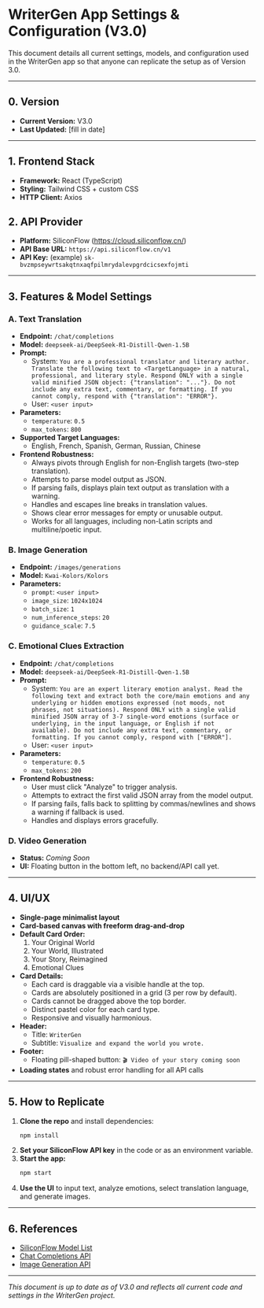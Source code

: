 # WriterGen App Settings & Configuration (V3.0)

This document details all current settings, models, and configuration used in the WriterGen app so that anyone can replicate the setup as of Version 3.0.

---

## 0. **Version**
- **Current Version:** V3.0
- **Last Updated:** [fill in date]

---

## 1. **Frontend Stack**
- **Framework:** React (TypeScript)
- **Styling:** Tailwind CSS + custom CSS
- **HTTP Client:** Axios

## 2. **API Provider**
- **Platform:** SiliconFlow (https://cloud.siliconflow.cn/)
- **API Base URL:** `https://api.siliconflow.cn/v1`
- **API Key:** (example) `sk-bvzmpseywrtsakqtnxaqfpilmrydalevpgrdcicsexfojmti`

---

## 3. **Features & Model Settings**

### A. **Text Translation**
- **Endpoint:** `/chat/completions`
- **Model:** `deepseek-ai/DeepSeek-R1-Distill-Qwen-1.5B`
- **Prompt:**
  - System: `You are a professional translator and literary author. Translate the following text to <TargetLanguage> in a natural, professional, and literary style. Respond ONLY with a single valid minified JSON object: {"translation": "..."}. Do not include any extra text, commentary, or formatting. If you cannot comply, respond with {"translation": "ERROR"}.`
  - User: `<user input>`
- **Parameters:**
  - `temperature`: `0.5`
  - `max_tokens`: `800`
- **Supported Target Languages:**
  - English, French, Spanish, German, Russian, Chinese
- **Frontend Robustness:**
  - Always pivots through English for non-English targets (two-step translation).
  - Attempts to parse model output as JSON.
  - If parsing fails, displays plain text output as translation with a warning.
  - Handles and escapes line breaks in translation values.
  - Shows clear error messages for empty or unusable output.
  - Works for all languages, including non-Latin scripts and multiline/poetic input.

### B. **Image Generation**
- **Endpoint:** `/images/generations`
- **Model:** `Kwai-Kolors/Kolors`
- **Parameters:**
  - `prompt`: `<user input>`
  - `image_size`: `1024x1024`
  - `batch_size`: `1`
  - `num_inference_steps`: `20`
  - `guidance_scale`: `7.5`

### C. **Emotional Clues Extraction**
- **Endpoint:** `/chat/completions`
- **Model:** `deepseek-ai/DeepSeek-R1-Distill-Qwen-1.5B`
- **Prompt:**
  - System: `You are an expert literary emotion analyst. Read the following text and extract both the core/main emotions and any underlying or hidden emotions expressed (not moods, not phrases, not situations). Respond ONLY with a single valid minified JSON array of 3-7 single-word emotions (surface or underlying, in the input language, or English if not available). Do not include any extra text, commentary, or formatting. If you cannot comply, respond with ["ERROR"].`
  - User: `<user input>`
- **Parameters:**
  - `temperature`: `0.5`
  - `max_tokens`: `200`
- **Frontend Robustness:**
  - User must click "Analyze" to trigger analysis.
  - Attempts to extract the first valid JSON array from the model output.
  - If parsing fails, falls back to splitting by commas/newlines and shows a warning if fallback is used.
  - Handles and displays errors gracefully.

### D. **Video Generation**
- **Status:** _Coming Soon_
- **UI:** Floating button in the bottom left, no backend/API call yet.

---

## 4. **UI/UX**
- **Single-page minimalist layout**
- **Card-based canvas with freeform drag-and-drop**
- **Default Card Order:**
  1. Your Original World
  2. Your World, Illustrated
  3. Your Story, Reimagined
  4. Emotional Clues
- **Card Details:**
  - Each card is draggable via a visible handle at the top.
  - Cards are absolutely positioned in a grid (3 per row by default).
  - Cards cannot be dragged above the top border.
  - Distinct pastel color for each card type.
  - Responsive and visually harmonious.
- **Header:**
  - Title: `WriterGen`
  - Subtitle: `Visualize and expand the world you wrote.`
- **Footer:**
  - Floating pill-shaped button: `🎬 Video of your story coming soon`
- **Loading states** and robust error handling for all API calls

---

## 5. **How to Replicate**
1. **Clone the repo** and install dependencies:
   ```bash
   npm install
   ```
2. **Set your SiliconFlow API key** in the code or as an environment variable.
3. **Start the app:**
   ```bash
   npm start
   ```
4. **Use the UI** to input text, analyze emotions, select translation language, and generate images.

---

## 6. **References**
- [SiliconFlow Model List](https://cloud.siliconflow.cn/models)
- [Chat Completions API](https://docs.siliconflow.cn/en/api-reference/chat/chat_completions)
- [Image Generation API](https://docs.siliconflow.cn/cn/api-reference/images/images-generations)

---

_This document is up to date as of V3.0 and reflects all current code and settings in the WriterGen project._ 